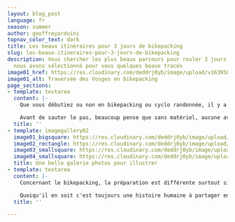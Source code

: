 ```yaml
---
layout: blog_post
language: fr
season: summer
author: geoffreyarduini
topnav_color_text: dark
title: Les beaux itinéraires pour 3 jours de bikepacking
slug: les-beaux-itineraires-pour-3-jours-de-bikepacking
description: Vous chercher les plus beaux parcours pour rouler 3 jours en toute autonomie,
  nous avons sélectionné pour vous quelques beaux tracés
image01_href: https://res.cloudinary.com/deddrj0yb/image/upload/v1639587425/website/summer/PXL_20211023_131531919_tpx0mx.jpg
image01_alt: Traversée des Vosges en bikepacking
page_sections:
- template: textarea
  content: |-
    Que vous débutiez ou non en bikepacking ou cyclo randonnée, il y a toujours une histoire de matériel, de sacoches et de parcours.

    Avant de sauter le pas, beaucoup pense que sans matériel, aucune aventure n'est possible. A cela j'ai envie de dire que non. Une aventure peut tout à fait débuter du pas de la porte et se terminer le jour même en ayant fait une boucle. Avec un bon sac à dos, quelques affaires de pluie et un picnic, l'affaire est jouée. Pour l'itinéraire il faut laisser les spécialistes faires : Komoot, Géovélo ou Strava seront vos meilleurs alliés. Voila, vous êtes prêt.
  title: ''
- template: imagegallery02
  image01_bigsquare: https://res.cloudinary.com/deddrj0yb/image/upload/v1639587410/website/summer/marek-piwnicki-k5PFRWTxO8w-unsplash_kbbvam.jpg
  image02_rectangle: https://res.cloudinary.com/deddrj0yb/image/upload/v1639587412/website/summer/marek-piwnicki-OCHliW4m-2c-unsplash_qmgfkv.jpg
  image03_smallsquare: https://res.cloudinary.com/deddrj0yb/image/upload/v1639587425/website/summer/PXL_20211023_131531919_tpx0mx.jpg
  image04_smallsquare: https://res.cloudinary.com/deddrj0yb/image/upload/v1638883627/website/summer/trail-groupe-fond_n5946o.jpg
  title: Une belle galerie photos pour illustrer
- template: textarea
  content: |-
    Concernant le bikepacking, la préparation est différente surtout si vous souhaitez partir en autonomie totale (dormir et manger).

    Quoiqu'il en soit c'est toujours une histoire humaine à partager entre amis ou avec soi même
  title: ''

---
```

